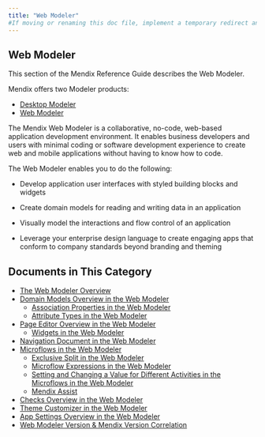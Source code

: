 ```yaml
---
title: "Web Modeler"
#If moving or renaming this doc file, implement a temporary redirect and let the respective team know they should update the URL in the product. See Mapping to Products for more details.
---
```


## Web Modeler

This section of the Mendix Reference Guide describes the Web Modeler. 

Mendix offers two Modeler products:

* [Desktop Modeler](../desktop-modeler-overview)
* [Web Modeler](overview-wm)

The Mendix Web Modeler is a collaborative, no-code, web-based application development environment. It enables business developers and users with minimal coding or software development experience to create  web and mobile applications without having to know how to code.

The Web Modeler enables you to do the following: 

* Develop application user interfaces with styled building blocks and widgets

* Create domain models for reading and writing data in an application
* Visually model the interactions and flow control of an application
* Leverage your enterprise design language to create engaging apps that conform to company standards beyond branding and theming 

## Documents in This Category

* [The Web Modeler Overview](overview-wm) 
* [Domain Models Overview in the Web Modeler](domain-models-wm)
  * [Association Properties in the Web Modeler](domain-models-association-properties-wm)
  * [Attribute Types in the Web Modeler](domain-models-attributes-wm)
* [Page Editor Overview in the Web Modeler](page-editor-wm)
  * [Widgets in the Web Modeler](page-editor-widgets-wm)
* [Navigation Document in the Web Modeler](navigation-wm)
* [Microflows in the Web Modeler](microflows-wm)
  * [Exclusive Split in the Web Modeler](microflows-exclusive-split-wm)
  * [Microflow Expressions in the Web Modeler](microflows-expressions-wm)
  * [Setting and Changing a Value for Different Activities in the Microflows in the Web Modeler](microflows-setting-and-changing-value-wm)
  * [Mendix Assist](mx-assist-wm)
* [Checks Overview in the Web Modeler](checks-wm)
* [Theme Customizer in the Web Modeler](theme-customizer-wm)
* [App Settings Overview in the Web Modeler](app-settings-wm)
* [Web Modeler Version & Mendix Version Correlation](versions-wm)
